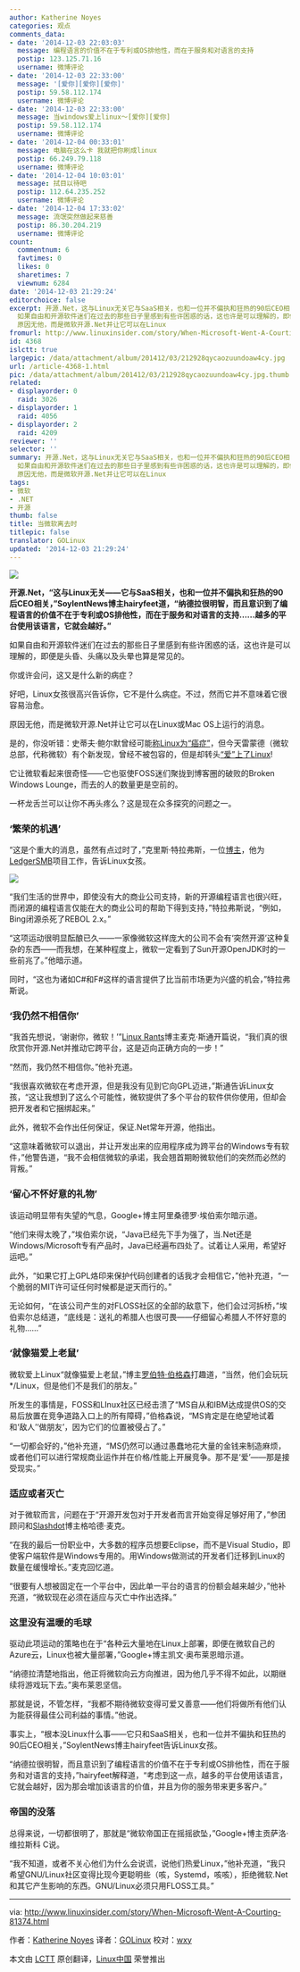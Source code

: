 ```yaml
---
author: Katherine Noyes
categories: 观点
comments_data:
- date: '2014-12-03 22:03:03'
  message: 编程语言的价值不在于专利或OS排他性，而在于服务和对语言的支持
  postip: 123.125.71.16
  username: 微博评论
- date: '2014-12-03 22:33:00'
  message: '[爱你][爱你][爱你]'
  postip: 59.58.112.174
  username: 微博评论
- date: '2014-12-03 22:33:00'
  message: 当windows爱上linux～[爱你][爱你]
  postip: 59.58.112.174
  username: 微博评论
- date: '2014-12-04 00:33:01'
  message: 电脑在这么卡 我就把你刷成linux
  postip: 66.249.79.118
  username: 微博评论
- date: '2014-12-04 10:03:01'
  message: 拭目以待吧
  postip: 112.64.235.252
  username: 微博评论
- date: '2014-12-04 17:33:02'
  message: 流氓突然做起来慈善
  postip: 86.30.204.219
  username: 微博评论
count:
  commentnum: 6
  favtimes: 0
  likes: 0
  sharetimes: 7
  viewnum: 6284
date: '2014-12-03 21:29:24'
editorchoice: false
excerpt: 开源.Net，这与Linux无关它与SaaS相关，也和一位并不偏执和狂热的90后CEO相关，SoylentNews博主hairyfeet道，纳德拉很明智，而且意识到了编程语言的价值不在于专利或OS排他性，而在于服务和对语言的支持越多的平台使用该语言，它就会越好。
  如果自由和开源软件迷们在过去的那些日子里感到有些许困惑的话，这也许是可以理解的，即便是头昏、头痛以及头晕也算是常见的。 你或许会问，这又是什么新的病症？ 好吧，Linux女孩很高兴告诉你，它不是什么病症。不过，然而它并不意味着它很容易治愈。
  原因无他，而是微软开源.Net并让它可以在Linux
fromurl: http://www.linuxinsider.com/story/When-Microsoft-Went-A-Courting-81374.html
id: 4368
islctt: true
largepic: /data/attachment/album/201412/03/212928qycaozuundoaw4cy.jpg
url: /article-4368-1.html
pic: /data/attachment/album/201412/03/212928qycaozuundoaw4cy.jpg.thumb.jpg
related:
- displayorder: 0
  raid: 3026
- displayorder: 1
  raid: 4056
- displayorder: 2
  raid: 4209
reviewer: ''
selector: ''
summary: 开源.Net，这与Linux无关它与SaaS相关，也和一位并不偏执和狂热的90后CEO相关，SoylentNews博主hairyfeet道，纳德拉很明智，而且意识到了编程语言的价值不在于专利或OS排他性，而在于服务和对语言的支持越多的平台使用该语言，它就会越好。
  如果自由和开源软件迷们在过去的那些日子里感到有些许困惑的话，这也许是可以理解的，即便是头昏、头痛以及头晕也算是常见的。 你或许会问，这又是什么新的病症？ 好吧，Linux女孩很高兴告诉你，它不是什么病症。不过，然而它并不意味着它很容易治愈。
  原因无他，而是微软开源.Net并让它可以在Linux
tags:
- 微软
- .NET
- 开源
thumb: false
title: 当微软离去时
titlepic: false
translator: GOLinux
updated: '2014-12-03 21:29:24'
---
```


![](/data/attachment/album/201412/03/212928qycaozuundoaw4cy.jpg)


**开源.Net，“这与Linux无关——它与SaaS相关，也和一位并不偏执和狂热的90后CEO相关，”SoylentNews博主hairyfeet道，“纳德拉很明智，而且意识到了编程语言的价值不在于专利或OS排他性，而在于服务和对语言的支持……越多的平台使用该语言，它就会越好。”**


如果自由和开源软件迷们在过去的那些日子里感到有些许困惑的话，这也许是可以理解的，即便是头昏、头痛以及头晕也算是常见的。


你或许会问，这又是什么新的病症？


好吧，Linux女孩很高兴告诉你，它不是什么病症。不过，然而它并不意味着它很容易治愈。


原因无他，而是微软开源.Net并让它可以在Linux或Mac OS上运行的消息。


是的，你没听错：史蒂夫·鲍尔默曾经可能[称Linux为“癌症”](http://www.linuxinsider.com/perl/story/35697.html)，但今天雷蒙德（微软总部，代称微软）有个新发现，曾经不被包容的，但是却转头[“爱”上了Linux](http://linux.cn/article-4056-1.html)!


它让微软看起来很奇怪——它也驱使FOSS迷们聚拢到博客圈的破败的Broken Windows Lounge，而去的人的数量更是空前的。


一杯龙舌兰可以让你不再头疼么？这是现在众多探究的问题之一。


### ‘繁荣的机遇’


“这是个重大的消息，虽然有点过时了，”克里斯·特拉弗斯，一位[博主](http://ledgersmbdev.blogspot.com/)，他为[LedgerSMB](http://www.ledgersmb.org/)项目工作，告诉Linux女孩。


![](/data/attachment/album/201412/03/212930qu2x78okch6vrh2c.jpg)


“我们生活的世界中，即使没有大的商业公司支持，新的开源编程语言也很兴旺，而闭源的编程语言仅能在大的商业公司的帮助下得到支持，”特拉弗斯说，“例如，Bing闭源杀死了REBOL 2.x。”


“这项运动很明显酝酿已久——一家像微软这样庞大的公司不会有‘突然开源’这种复杂的东西——而我想，在某种程度上，微软一定看到了Sun开源OpenJDK时的一些前兆了。”他暗示道。


同时，“这也为诸如C#和F#这样的语言提供了比当前市场更为兴盛的机会，”特拉弗斯说。


### ‘我仍然不相信你’


“我首先想说，‘谢谢你，微软！’”[Linux Rants](http://linuxrants.com/)博主麦克·斯通开篇说，“我们真的很欣赏你开源.Net并推动它跨平台，这是迈向正确方向的一步！”


“然而，我仍然不相信你。”他补充道。


“我很喜欢微软在考虑开源，但是我没有见到它向GPL迈进，”斯通告诉Linux女孩，“这让我想到了这么个可能性，微软提供了多个平台的软件供你使用，但却会把开发者和它捆绑起来。”


此外，微软不会作出任何保证，保证.Net常年开源，他指出。


“这意味着微软可以退出，并让开发出来的应用程序成为跨平台的Windows专有软件，”他警告道，“我不会相信微软的承诺，我会翘首期盼微软他们的突然而必然的背叛。”


### ‘留心不怀好意的礼物’


该运动明显带有失望的气息，Google+博主阿里桑德罗·埃伯索尔暗示道。


“他们来得太晚了，”埃伯索尔说，“Java已经先下手为强了，当.Net还是Windows/Microsoft专有产品时，Java已经遍布四处了。试着让人采用，希望好运吧。”


此外，“如果它打上GPL烙印来保护代码创建者的话我才会相信它，”他补充道，“一个脆弱的MIT许可证任何时候都是逆天而行的。”


无论如何，“在该公司产生的对FLOSS社区的全部的敌意下，他们会过河拆桥，”埃伯索尔总结道，“底线是：送礼的希腊人也很可畏——仔细留心希腊人不怀好意的礼物……”


### ‘就像猫爱上老鼠’


微软爱上Linux“就像猫爱上老鼠，”博主[罗伯特·伯格森](http://mrpogson.com/)打趣道，“当然，他们会玩玩\*/Linux，但是他们不是我们的朋友。”


所发生的事情是，FOSS和LInux社区已经击溃了“MS自从和IBM达成提供OS的交易后放置在竞争道路入口上的所有障碍，”伯格森说，“MS肯定是在绝望地试着和‘敌人’‘做朋友’，因为它们的位置被侵占了。”


“一切都会好的，”他补充道，“MS仍然可以通过愚蠢地花大量的金钱来制造麻烦，或者他们可以进行常规商业运作并在价格/性能上开展竞争。那不是‘爱’——那是接受现实。”


### 适应或者灭亡


对于微软而言，问题在于“开源开发包对于开发者而言开始变得足够好用了，”参团顾问和[Slashdot](http://slashdot.org/)博主格哈德·麦克。


“在我的最后一份职业中，大多数的程序员想要Eclipse，而不是Visual Studio，即使客户端软件是Windows专用的。用Windows做测试的开发者们迁移到Linux的数量在缓慢增长。”麦克回忆道。


“很要有人想被固定在一个平台中，因此单一平台的语言的份额会越来越少，”他补充道，“微软现在必须在适应与灭亡中作出选择。”


### 这里没有温暖的毛球


驱动此项运动的策略也在于“各种云大量地在Linux上部署，即便在微软自己的Azure云，Linux也被大量部署，”Google+博主凯文·奥布莱恩暗示道。


“纳德拉清楚地指出，他正将微软向云方向推进，因为他几乎不得不如此，以期继续将游戏玩下去。”奥布莱恩坚信。


那就是说，不管怎样，“我都不期待微软变得可爱又善意——他们将做所有他们认为能获得最佳公司利益的事情。”他说。


事实上，“根本没Linux什么事——它只和SaaS相关，也和一位并不偏执和狂热的90后CEO相关，”SoylentNews博主hairyfeet告诉Linux女孩。


“纳德拉很明智，而且意识到了编程语言的价值不在于专利或OS排他性，而在于服务和对语言的支持，”hairyfeet解释道，“考虑到这一点，越多的平台使用该语言，它就会越好，因为那会增加该语言的价值，并且为你的服务带来更多客户。”


### 帝国的没落


总得来说，一切都很明了，那就是“微软帝国正在摇摇欲坠，”Google+博主贡萨洛·维拉斯科 C说。


“我不知道，或者不关心他们为什么会说谎，说他们热爱Linux，”他补充道，“我只希望GNU/Linux社区变得比现今更聪明些（咳，Systemd，咳咳），拒绝微软.Net和其它产生影响的东西。GNU/Linux必须只用FLOSS工具。”




---


via: <http://www.linuxinsider.com/story/When-Microsoft-Went-A-Courting-81374.html>


作者：[Katherine Noyes](http://twitter.com/noyesk) 译者：[GOLinux](https://github.com/GOLinux) 校对：[wxy](https://github.com/wxy)


本文由 [LCTT](https://github.com/LCTT/TranslateProject) 原创翻译，[Linux中国](http://linux.cn/) 荣誉推出